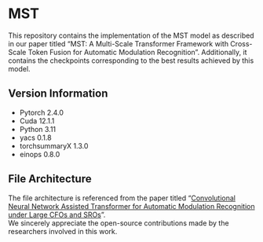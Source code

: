 # MST
This repository contains the implementation of the MST model as described in our paper titled “MST: A Multi-Scale Transformer Framework with Cross-Scale Token Fusion for Automatic Modulation Recognition”. Additionally, it contains the checkpoints corresponding to the best results achieved by this model.
## Version Information 
- Pytorch 2.4.0 
- Cuda 12.1.1 
- Python 3.11 
- yacs 0.1.8 
- torchsummaryX 1.3.0 
- einops 0.8.0
## File Architecture 
The file architecture is referenced from the paper titled “[Convolutional Neural Network Assisted Transformer for Automatic Modulation Recognition under Large CFOs and SROs](https://github.com/DTMB-DL/TransGroupNet)”.  
We sincerely appreciate the open-source contributions made by the researchers involved in this work.
